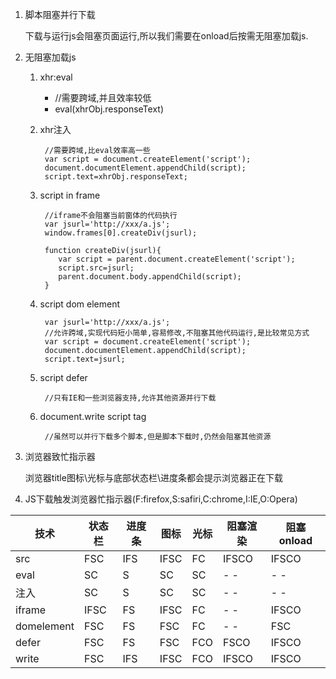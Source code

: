 1. 脚本阻塞并行下载

    下载与运行js会阻塞页面运行,所以我们需要在onload后按需无阻塞加载js.

2. 无阻塞加载js

    1. xhr:eval
    
        - //需要跨域,并且效率较低
        - eval(xhrObj.responseText)
    
    1. xhr注入
    
            //需要跨域,比eval效率高一些
            var script = document.createElement('script');
            document.documentElement.appendChild(script);
            script.text=xhrObj.responseText;
    
    1. script in frame
    
            //iframe不会阻塞当前窗体的代码执行
            var jsurl='http://xxx/a.js';
            window.frames[0].createDiv(jsurl);
    
            function createDiv(jsurl){
               var script = parent.document.createElement('script');
               script.src=jsurl;
               parent.document.body.appendChild(script);
            }
    
    1. script dom element
    
            var jsurl='http://xxx/a.js';
            //允许跨域,实现代码短小简单,容易修改,不阻塞其他代码运行,是比较常见方式
            var script = document.createElement('script');
            document.documentElement.appendChild(script);
            script.text=jsurl;
    
    1. script defer
    
            //只有IE和一些浏览器支持,允许其他资源并行下载

    1. document.write script tag
    
            //虽然可以并行下载多个脚本,但是脚本下载时,仍然会阻塞其他资源
3. 浏览器致忙指示器

    浏览器title图标\光标与底部状态栏\进度条都会提示浏览器正在下载

4. JS下载触发浏览器忙指示器(F:firefox,S:safiri,C:chrome,I:IE,O:Opera)


|技术|状态栏|进度条|图标|光标|阻塞渲染|阻塞onload|
| -----|----| ----|----|----|----|----|
|src|FSC|IFS|IFSC|FC|IFSCO|IFSCO|
|eval|SC|S|SC|SC|- -|- -|
|注入|SC|S|SC|SC|- -|- -|
|iframe|IFSC|FS|IFSC|FC|- -|IFSCO|
|domelement|FSC|FS|FSC|FC|- -|FSC|
|defer|FSC|FS|FSC|FCO|FSCO|IFSCO|
|write|FSC|IFS|IFSC|FCO|IFSCO|IFSCO|




